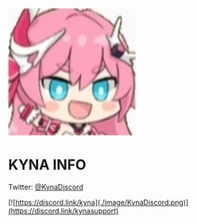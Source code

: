 ![Kyna.png](./image/kyna.png)

# KYNA INFO

Twitter: <a href="https://twitter.com/KynaDiscord?ref_src=twsrc%5Etfw" class="twitter-follow-button" data-show-count="false">@KynaDiscord</a>

[![https://discord.link/kyna](./image/KynaDiscord.png)](https://discord.link/kynasupport)
